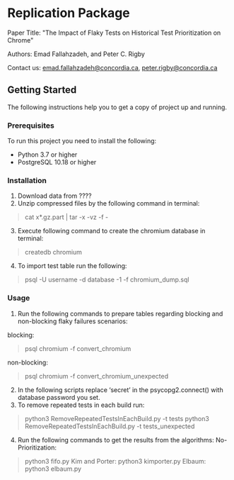 # Replication Package
Paper Title: "The Impact of Flaky Tests on Historical Test Prioritization on Chrome"

Authors: Emad Fallahzadeh, and Peter C. Rigby

Contact us: emad.fallahzadeh@concordia.ca, peter.rigby@concordia.ca

## Getting Started
The following instructions help you to get a copy of project up and running.

### Prerequisites
To run this project you need to install the following:
* Python 3.7 or higher
* PostgreSQL 10.18 or higher

### Installation
1. Download data from ????
2. Unzip compressed files by the following command in terminal:
> cat x*.gz.part | tar -x -vz -f -
3. Execute following command to create the chromium database in terminal:
> createdb chromium
4. To import test table run the following:
> psql -U username -d database -1 -f chromium_dump.sql


### Usage
1. Run the following commands to prepare tables regarding blocking and non-blocking flaky failures scenarios:

blocking:
> psql chromium -f convert_chromium

non-blocking:
> psql chromium -f convert_chromium_unexpected

2. In the following scripts replace ‘secret’ in the psycopg2.connect() with database password you set.
3. To remove repeated tests in each build run:
> python3 RemoveRepeatedTestsInEachBuild.py -t tests
> python3 RemoveRepeatedTestsInEachBuild.py -t tests_unexpected
4. Run the following commands to get the results from the algorithms:
No-Prioritization:
> python3 fifo.py
Kim and Porter:
> python3 kimporter.py
Elbaum:
> python3 elbaum.py
